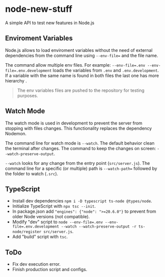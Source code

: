 # node-new-stuff

A simple API to test new features in Node.js

## Enviroment Variables

Node.js allows to load enviroment variables without the need of external dependencies from the command line using `--env-file=` and the file name.

The command allow multiple env files.
For example: `--env-file=.env --env-file=.env.development` loads the variables from `.env` and `.env.development`.
If a variable with the same name is found in both files the last one has more hierarchy .

> The env variables files are pushed to the repository for testing purposes.

## Watch Mode

The watch mode is used in development to prevent the server from stopping with files changes.
This functionality replaces the dependency Nodemon.

The command line for watch mode is `--watch`.
The default behavior clean the terminal after changes.
The command to keep the changes on screen: `--watch-preserve-output`.

`--watch` looks for any change from the entry point (`src/server.js`).
The command line for a specific (or multiple) path is `--watch-path=` followed by the folder to watch (`.src`).

## TypeScript

- Install dev dependencies `npm i -D typescript ts-node @types/node`.
- Initialize TypeScript with `npx tsc --init`.
- In package.json add `"engines": {"node": ">=20.6.0"}` to prevent from older Node versions (not compatible).
- Modify "dev" script to `node --env-file=.env --env-file=.env.development --watch --watch-preserve-output -r ts-node/register src/server.js`.
- Add "build" script with `tsc`.

## ToDo

- Fix dev execution error.
- Finish production script and configs.

